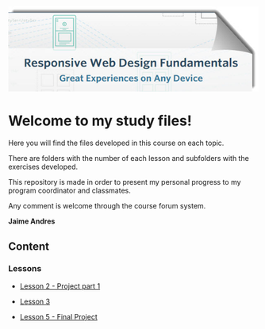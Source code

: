 ![banner](banner.jpg)

# Welcome to my study files!

Here you will find the files developed in this course on each topic.

There are folders with the number of each lesson and subfolders with the exercises developed.

This repository is made in order to present my personal progress to my program coordinator and classmates.

Any comment is welcome through the course forum system.

**Jaime Andres**

## [](#header-2)Content

### [](#header-3)Lessons

* [Lesson 2 - Project part 1](https://github.com/jaimeandrescatano/ekorre/tree/master/2017-Responsive-Web-Design-Fundamentals/Lesson-2)

* [Lesson 3 ](https://github.com/jaimeandrescatano/ekorre/tree/master/2017-Responsive-Web-Design-Fundamentals/Lesson-3)

* [Lesson 5 - Final Project ](https://github.com/jaimeandrescatano/ekorre/tree/master/2017-Responsive-Web-Design-Fundamentals/Lesson-5)
